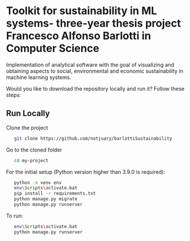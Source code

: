 
# Toolkit for sustainability in ML systems- three-year thesis project Francesco Alfonso Barlotti in Computer Science

Implementation of analytical software with the goal of visualizing and obtaining aspects to social, environmental and economic sustainability in machine learning systems.

Would you like to download the repository locally and run it? Follow these steps:


## Run Locally

Clone the project

```bash
   git clone https://github.com/notjuary/barlottiSustainability
```

Go to the cloned folder

```bash
   cd my-project
```

For the initial setup (Python version higher than 3.9.0 is required):

```bash
   python -m venv env
   env\Scripts\activate.bat
   pip install -r requirements.txt
   python manage.py migrate
   python manage.py runserver 
```

To run:

```bash
   env\Scripts\activate.bat
   python manage.py runserver
```
